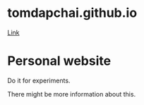 # tomdapchai.github.io

<a href="https://www.tomdapchai.com">Link</a>

<h1>Personal website</h1>
<p>Do it for experiments.</p>
<p>There might be more information about this.</p>
